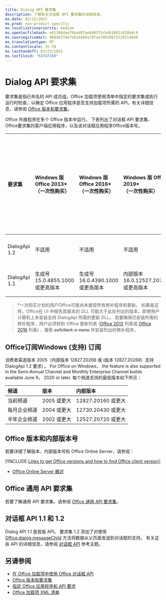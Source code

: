 ```yaml
---
title: Dialog API 要求集
description: 了解有关对话框 API 要求集的详细信息。
ms.date: 02/15/2022
ms.prod: non-product-specific
ms.localizationpriority: medium
ms.openlocfilehash: e0130ddae76bad97ae840375cb4b1801c628bdc9
ms.sourcegitcommit: 968d637defe816449a797aefd930872229214898
ms.translationtype: MT
ms.contentlocale: zh-CN
ms.lasthandoff: 03/23/2022
ms.locfileid: "63747169"
---
```

# <a name="dialog-api-requirement-sets"></a>Dialog API 要求集

要求集是指已命名的 API 成员组。Office 加载项使用清单中指定的要求集或执行运行时检查，以确定 Office 应用程序是否支持加载项所需的 API。有关详细信息，请参阅 [Office 版本和要求集](../../develop/office-versions-and-requirement-sets.md)。

Office 外接程序在多个 Office 版本中运行。 下表列出了对话框 API 要求集、Office要求集的客户端应用程序，以及该对话框应用程序Office版本号。

| 要求集 | Windows 版 Office 2013\*<br>（一次性购买） | Windows 版 Office 2016\*<br>（一次性购买） | Windows 版 Office 2019\*<br>（一次性购买） | Office 2021 年 1 月或Windows\*<br>（一次性购买） | Windows 版 Office<br> (订阅)  | iPad 版 Office<br> (订阅)  |  Mac 版 Office<br> (两个订阅<br> 和一次购买 Office Mac 2019 及更高版本)  | Office 网页版 | Office Online Server |
|:-----|:-----|:-----|:-----|:-----|:-----|:-----|:-----|:-----|:-----|
| DialogApi 1.2  | 不适用 | 不适用 | 不适用 | 内部版本 16.0.14326.20454 或更高版本 | 请参阅支持<br>部分如下 | 2.37 或更高版本 | 16.37 或更高版本 | 2020 年 6 月 | 不适用 |
| DialogApi 1.1  | 生成号 15.0.4855.1000 或更高版本 | 生成号 16.0.4390.1000 或更高版本 | 内部版本 16.0.12527.20720 或更高版本 | 内部版本 16.0.14326.20454 或更高版本 | 版本 1602（内部版本 6741.0000）或更高版本 | 1.22 或更高版本 | 15.20 或更高版本 | 2017 年 1 月 | 版本 1608（内部版本 7601.6800）或更高版本|

>\*一次购买计划的用户Office可能尚未接受所有修补程序和更新。 如果是这样，Office在 UI 中报告其版本的 DLL 可能大于此处列出的版本，即使用户计算机上未安装支持 DialogApi 所需的更新 DLL。 若要确保已安装所需的修补程序，用户必须转到 Office 更新列表 ([Office 2013](/officeupdates/msp-files-office-2013) 列表或 [Office 2016](/officeupdates/msp-files-office-2016) 列表) 、搜索 **osfclient-x-none** 并安装列出的修补程序。

## <a name="office-on-windows-subscription-support"></a>Office订阅Windows (支持) 订阅

消费者渠道版本 2005（内部版本 12827.20268 或 (版本 12827.20268）支持 DialogApi 1.2 要求) 。 For Office on Windows， the feature is also supported in the Semi-Annual Channel and Monthly Enterprise Channel builds available June 9， 2020 or later. 每个频道支持的最低版本如下所示：  

|频道 | 版本 | 内部版本|
|:-----|:-----|:-----|
|当前频道 | 2005 或更大 | 12827.20160 或更大|
|每月企业频道 | 2004 或更大 | 12730.20430 或更大|
|半年企业频道 | 2002 或更大 | 12527.20720 或更大|

## <a name="office-versions-and-build-numbers"></a>Office 版本和内部版本号

若要详细了解版本、内部版本号和 Office Online Server，请参阅：

[!INCLUDE [Links to get Office versions and how to find Office client version](../../includes/links-get-office-versions-builds.md)]
- [Office Online Server 概述](/officeonlineserver/office-online-server-overview)

## <a name="office-common-api-requirement-sets"></a>Office 通用 API 要求集

若要了解通用 API 要求集，请参阅 [Office 通用 API 要求集](office-add-in-requirement-sets.md)。

## <a name="dialog-api-11-and-12"></a>对话框 API 1.1 和 1.2

Dialog API 1.1 是首版 API。 要求集 1.2 添加了对使用 [Office.dialog.messageChild](/javascript/api/office/office.dialog#office-office-dialog-messagechild-member(1)) 方法将数据从父页面发送到对话框的支持。 有关这些 API 的详细信息，请参阅 [对话框 API](/javascript/api/office/office.ui) 参考主题。

## <a name="see-also"></a>另请参阅

- [在 Office 加载项中使用 Office 对话框 API](../../develop/dialog-api-in-office-add-ins.md)
- [Office 版本和要求集](../../develop/office-versions-and-requirement-sets.md)
- [指定 Office 应用程序和 API 要求](../../develop/specify-office-hosts-and-api-requirements.md)
- [Office 加载项 XML 清单](../../develop/add-in-manifests.md)
